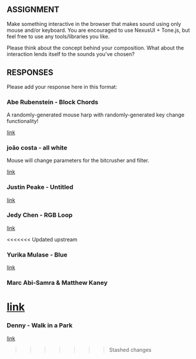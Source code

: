 ## ASSIGNMENT

Make something interactive in the browser that makes sound using only mouse and/or keyboard. You are encouraged to use NexusUI + Tone.js, but feel free to use any tools/libraries you like. 

Please think about the concept behind your composition. What about the interaction lends itself to the sounds you've chosen?

## RESPONSES

Please add your response here in this format: 

### Abe Rubenstein - Block Chords

A randomly-generated mouse harp with randomly-generated key change functionality!

[link](http://abe.sh/block-chords/)

### joão costa - all white

Mouse will change parameters for the bitcrusher and filter.

[link](http://104.131.172.147:3000/)


### Justin Peake - Untitled

[link](http://104.131.171.245:3000/untitled/)

### Jedy Chen - RGB Loop

[link](http://104.131.104.216:3000/Week3/index.html)

<<<<<<< Updated upstream
### Yurika Mulase - Blue

[link](http://104.131.170.242:3004/)

### Marc Abi-Samra & Matthew Kaney

[link](http://content.mindofmatthew.com/interactive_music/hw2/)
=======
### Denny - Walk in a Park
[link](http://dennyabrain.github.io/InteractiveMusic/WalkInAPark/)
>>>>>>> Stashed changes
